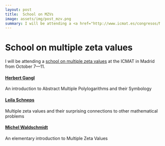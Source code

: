 ```yaml
---
layout: post
title:  School on MZVs
image: assets/img/post_mzv.png
summary: I will be attending a <a href="http://www.icmat.es/congresos/MZV-School/index.html">school on multiple zeta values</a> at the ICMAT in Madrid from October 7&mdash;11. The speakers are <a href="http://www.maths.dur.ac.uk/~dma0hg/">Herbert Gangl</a>, <a href="http://www.math.jussieu.fr/~leila/">Leila Schneps</a> and <a href="http://www.math.jussieu.fr/~miw/index2.html">Michel Waldschmidt</a>
---
```


# School on multiple zeta values
I will be attending a <a href="http://www.icmat.es/congresos/MZV-School/index.html">school on multiple zeta values</a> at the ICMAT in Madrid from October 7&mdash;11. 

#### <a href="http://www.maths.dur.ac.uk/~dma0hg/">Herbert Gangl</a>
An introduction to Abstract Multiple Polylogarithms and their Symbology

#### <a href="http://www.math.jussieu.fr/~leila/">Leila Schneps</a>
Multiple zeta values and their surprising connections to other mathematical problems

#### <a href="http://www.math.jussieu.fr/~miw/index2.html">Michel Waldschmidt</a>
An elementary introduction to Multiple Zeta Values


